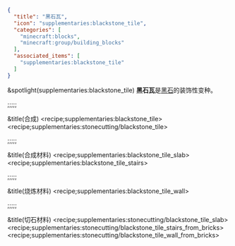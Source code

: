 ```json
{
  "title": "黑石瓦",
  "icon": "supplementaries:blackstone_tile",
  "categories": [
    "minecraft:blocks",
    "minecraft:group/building_blocks"
  ],
  "associated_items": [
    "supplementaries:blackstone_tile"
  ]
}
```

&spotlight(supplementaries:blackstone_tile)
**黑石瓦**是[黑石](^minecraft:blackstone)的装饰性变种。

;;;;;

&title(合成)
<recipe;supplementaries:blackstone_tile>
<recipe;supplementaries:stonecutting/blackstone_tile>

;;;;;

&title(合成材料)
<recipe;supplementaries:blackstone_tile_slab>
<recipe;supplementaries:blackstone_tile_stairs>

;;;;;

&title(烧炼材料)
<recipe;supplementaries:blackstone_tile_wall>


;;;;;

&title(切石材料)
<recipe;supplementaries:stonecutting/blackstone_tile_slab>
<recipe;supplementaries:stonecutting/blackstone_tile_stairs_from_bricks>
<recipe;supplementaries:stonecutting/blackstone_tile_wall_from_bricks>
